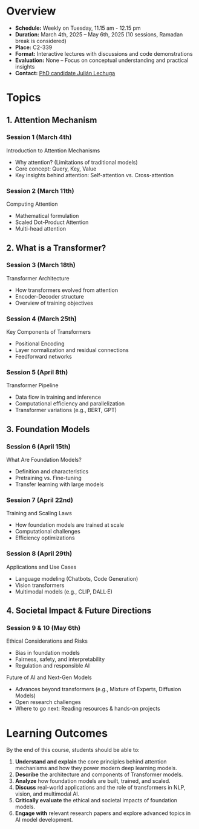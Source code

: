 # Overview

- **Schedule:** Weekly on Tuesday, 11.15 am - 12.15 pm
- **Duration:** March 4th, 2025 – May 6th, 2025 (10 sessions, Ramadan break is considered)
- **Place:** C2-339
- **Format:** Interactive lectures with discussions and code demonstrations
- **Evaluation:** None – Focus on conceptual understanding and practical insights
- **Contact:** [PhD candidate Julián Lechuga](ljl5178@nyu.edu)

# Topics

## **1. Attention Mechanism**

### **Session 1 (**March 4th**)**

Introduction to Attention Mechanisms

- Why attention? (Limitations of traditional models)
- Core concept: Query, Key, Value
- Key insights behind attention: Self-attention vs. Cross-attention

### **Session 2 (**March 11th**)**

Computing Attention

- Mathematical formulation
- Scaled Dot-Product Attention
- Multi-head attention

## **2. What is a Transformer?**

### **Session 3 (**March 18th**)**

Transformer Architecture

- How transformers evolved from attention
- Encoder-Decoder structure
- Overview of training objectives

### **Session 4 (**March 25th**)**

Key Components of Transformers

- Positional Encoding
- Layer normalization and residual connections
- Feedforward networks

### **Session 5 (**April 8th**)**

Transformer Pipeline

- Data flow in training and inference
- Computational efficiency and parallelization
- Transformer variations (e.g., BERT, GPT)

## **3. Foundation Models**

### **Session 6 (**April 15th**)**

What Are Foundation Models?

- Definition and characteristics
- Pretraining vs. Fine-tuning
- Transfer learning with large models

### **Session 7 (**April 22nd**)**

Training and Scaling Laws

- How foundation models are trained at scale
- Computational challenges
- Efficiency optimizations

### **Session 8 (**April 29th**)**

Applications and Use Cases

- Language modeling (Chatbots, Code Generation)
- Vision transformers
- Multimodal models (e.g., CLIP, DALL·E)

## **4. Societal Impact & Future Directions**

### **Session 9 & 10 (**May 6th**)**

Ethical Considerations and Risks

- Bias in foundation models
- Fairness, safety, and interpretability
- Regulation and responsible AI

Future of AI and Next-Gen Models

- Advances beyond transformers (e.g., Mixture of Experts, Diffusion Models)
- Open research challenges
- Where to go next: Reading resources & hands-on projects

# **Learning Outcomes**

By the end of this course, students should be able to:

1. **Understand and explain** the core principles behind attention mechanisms and how they power modern deep learning models.
2. **Describe** the architecture and components of Transformer models.
3. **Analyze** how foundation models are built, trained, and scaled.
4. **Discuss** real-world applications and the role of transformers in NLP, vision, and multimodal AI.
5. **Critically evaluate** the ethical and societal impacts of foundation models.
6. **Engage with** relevant research papers and explore advanced topics in AI model development.
